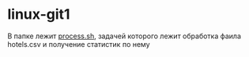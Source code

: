 # linux-git1
В папке лежит [process.sh](process.sh), задачей которого лежит обработка фаила hotels.csv и получение статистик по нему
